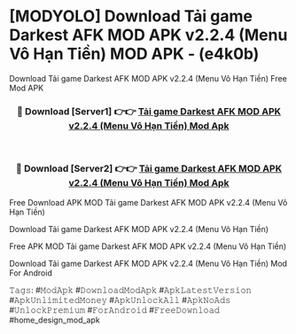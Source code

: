 # [MODYOLO] Download Tải game Darkest AFK MOD APK v2.2.4 (Menu Vô Hạn Tiền) MOD APK - (e4k0b)
Download Tải game Darkest AFK MOD APK v2.2.4 (Menu Vô Hạn Tiền) Free Mod APK

<div align="center">
<h3>🔴 Download [Server1] 👉👉 <a href="https://apk-comot.site?title=Tải_game_Darkest_AFK_MOD_APK_v2.2.4_(Menu_Vô_Hạn_Tiền)">Tải game Darkest AFK MOD APK v2.2.4 (Menu Vô Hạn Tiền) Mod Apk</a></h3><br>

<h3>🔴 Download [Server2] 👉👉 <a href="https://apk-comot.site?title=Tải_game_Darkest_AFK_MOD_APK_v2.2.4_(Menu_Vô_Hạn_Tiền)">Tải game Darkest AFK MOD APK v2.2.4 (Menu Vô Hạn Tiền) Mod Apk</a></h3>
</div>


Free Download APK MOD Tải game Darkest AFK MOD APK v2.2.4 (Menu Vô Hạn Tiền)

Download Tải game Darkest AFK MOD APK v2.2.4 (Menu Vô Hạn Tiền) 

Free APK MOD Tải game Darkest AFK MOD APK v2.2.4 (Menu Vô Hạn Tiền) 

Download Tải game Darkest AFK MOD APK v2.2.4 (Menu Vô Hạn Tiền) Mod For Android

𝚃𝚊𝚐𝚜: #𝙼𝚘𝚍𝙰𝚙𝚔 #𝙳𝚘𝚠𝚗𝚕𝚘𝚊𝚍𝙼𝚘𝚍𝙰𝚙𝚔 #𝙰𝚙𝚔𝙻𝚊𝚝𝚎𝚜𝚝𝚅𝚎𝚛𝚜𝚒𝚘𝚗 #𝙰𝚙𝚔𝚄𝚗𝚕𝚒𝚖𝚒𝚝𝚎𝚍𝙼𝚘𝚗𝚎𝚢 #𝙰𝚙𝚔𝚄𝚗𝚕𝚘𝚌𝚔𝙰𝚕𝚕 #𝙰𝚙𝚔𝙽𝚘𝙰𝚍𝚜 #𝚄𝚗𝚕𝚘𝚌𝚔𝙿𝚛𝚎𝚖𝚒𝚞𝚖 #𝙵𝚘𝚛𝙰𝚗𝚍𝚛𝚘𝚒𝚍 #𝙵𝚛𝚎𝚎𝙳𝚘𝚠𝚗𝚕𝚘𝚊𝚍 #home_design_mod_apk